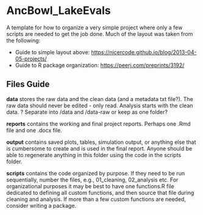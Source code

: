 # AncBowl_LakeEvals

A template for how to organize a very simple project where only a few scripts are needed to get the job done. Much of the layout was taken from the following:

* Guide to simple layout above: https://nicercode.github.io/blog/2013-04-05-projects/
* Guide to R package organization: https://peerj.com/preprints/3192/



## Files Guide

__data__ stores the raw data and the clean data (and a metadata txt file?). The raw data should never be edited - only read. Analysis starts with the clean data. ? Separate into /data and /data-raw or keep as one folder?

__reports__ contains the working and final project reports. Perhaps one .Rmd file and one .docx file.

__output__ contains saved plots, tables, simulation output, or anything else that is cumbersome to create and is used in the final report. Anyone should be able to regenerate anything in this folder using the code in the scripts folder. 

__scripts__ contains the code organized by purpose. If they need to be run sequentially, number the files, e.g., 01_cleaning, 02_analysis etc. For organizational purposes it may be best to have one functions.R file dedicated to defining all custom functions, and then source that file during cleaning and analysis. If more than a few custom functions are needed, consider writing a package.

